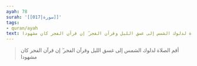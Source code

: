 ```yaml
---
ayah: 78
surah: '[[017|سورة]]'
tags:
- quran/ayah
text: أقم الصلاة لدلوك الشمس إلى غسق الليل وقرآن الفجر ۖ إن قرآن الفجر كان مشهودا
---
```

> أقم الصلاة لدلوك الشمس إلى غسق الليل وقرآن الفجر ۖ إن قرآن الفجر كان مشهودا
